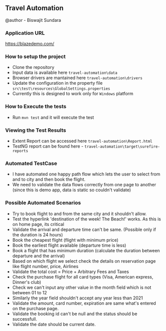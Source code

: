 ## Travel Automation
@author - Biswajit Sundara

### Application URL
https://blazedemo.com/

### How to setup the project
* Clone the repository
* Input data is available here `travel-automation\data` 
* Browser drivers are mantained here `travel-automation\drivers` 
* Update the configuration in the property file `src\test\resources\GlobalSettings.properties` 
* Currently this is designed to work only for `Windows` platform


### How to Execute the tests
* Run `mvn test` and it will execute the test


### Viewing the Test Results
* Extent Report can be accessed here `travel-automation\Report.html`
* TestNG report can be found here - `travel-automation\target\surefire-reports`


### Automated TestCase
* I have automated one happy path flow which lets the user to select from and to city and then book the flight.
* We need to validate the data flows correctly from one page to another (since this is demo app, data is static so couldn't validate)

### Possible Automated Scenarios
* Try to book flight to and from the same city and it shouldn't allow.
* Test the hyperlink 'destination of the week! The Beach!' works. As this is on home page, its critical
* Validate the arrival and departure time can't be same. (Possible only if the duration is 24 hours)
* Book the cheapest flight  (flight with minimum price)
* Book the earliest flight available (departure time is less)
* Book a flight that has minimum duration (calculate the duration between departure and the arrival)
* Based on which flight we select check the details on reservation page like flight number, price, Airlines
* Validate the total cost = Price + Arbitrary Fees and Taxes
* Check the purchase flight for all card types (Visa, American express, Dinner's club)
* Check we can't input any other value in the month field which is not between 01 to 12
* Similarly the year field shouldn't accept any year less than 2021
* Validate the amount, card number, expiration are same what's entered on the purchase page.
* Validate the booking id can't be null and the status should be successfull.
* Validate the date should be current date.